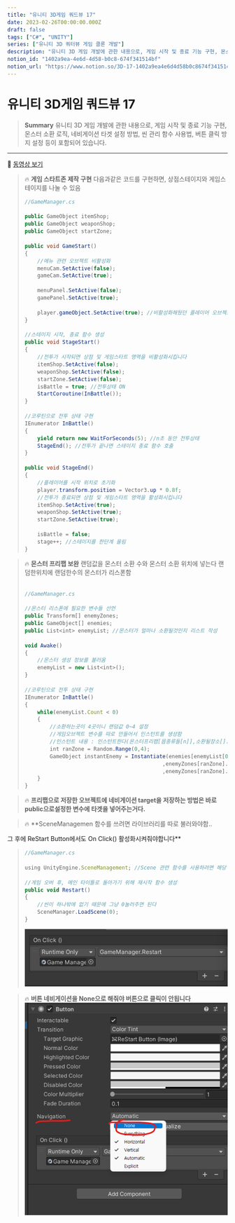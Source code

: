 ```yaml
---
title: "유니티 3D게임 쿼드뷰 17"
date: 2023-02-26T00:00:00.000Z
draft: false
tags: ["C#", "UNITY"]
series: ["유니티 3D 쿼터뷰 게임 클론 개발"]
description: "유니티 3D 게임 개발에 관한 내용으로, 게임 시작 및 종료 기능 구현, 몬스터 소환 로직, 네비게이션 타겟 설정 방법, 씬 관리 함수 사용법, 버튼 클릭 방지 설정 등이 포함되어 있습니다."
notion_id: "1402a9ea-4e6d-4d58-b0c8-674f341514bf"
notion_url: "https://www.notion.so/3D-17-1402a9ea4e6d4d58b0c8674f341514bf"
---
```


# 유니티 3D게임 쿼드뷰 17

> **Summary**
> 유니티 3D 게임 개발에 관한 내용으로, 게임 시작 및 종료 기능 구현, 몬스터 소환 로직, 네비게이션 타겟 설정 방법, 씬 관리 함수 사용법, 버튼 클릭 방지 설정 등이 포함되어 있습니다.

---

🎥 [동영상 보기](https://www.youtube.com/watch?v=9g4prUqF2oA&t=5s)

> 🔥 **게임 스타트존 제작 구현**
> 다음과같은 코드를 구현하면, 상점스테이지와 게임스테이지를 나눌 수 있음
>
> ```c#
> //GameManager.cs
>
> public GameObject itemShop;
> public GameObject weaponShop;
> public GameObject startZone;
>
> public void GameStart()
> {
>     //메뉴 관련 오브젝트 비활성화
>     menuCam.SetActive(false);
>     gameCam.SetActive(true);
>
>     menuPanel.SetActive(false);
>     gamePanel.SetActive(true);
>
>     player.gameObject.SetActive(true); //비활성화해뒀던 플레이어 오브젝트 활성화
> }
>
> //스테이지 시작, 종료 함수 생성
> public void StageStart()
> {
>     //전투가 시작되면 상점 및 게임스타트 영역을 비활성화시킵니다
>     itemShop.SetActive(false);
>     weaponShop.SetActive(false);
>     startZone.SetActive(false);
>     isBattle = true; //전투상태 ON
>     StartCoroutine(InBattle());
> }
>
> //코루틴으로 전투 상태 구현
> IEnumerator InBattle()
> {
>     yield return new WaitForSeconds(5); //n초 동안 전투상태
>     StageEnd(); //전투가 끝나면 스테이지 종료 함수 호출
> }
>
> public void StageEnd()
> {
>     //플레이어를 시작 위치로 초기화
>     player.transform.position = Vector3.up * 0.8f;
>     //전투가 종료되면 상점 및 게임스타트 영역을 활성화시킵니다
>     itemShop.SetActive(true);
>     weaponShop.SetActive(true);
>     startZone.SetActive(true);
>
>     isBattle = false;
>     stage++; //스테이지를 한단계 올림
> }
> ```
>
>

> 🔥 **몬스터 프리팹  보완**
> 랜덤값을 몬스터 소환 수와 몬스터 소환 위치에 넣는다 랜덤한위치에 랜덤한수의 몬스터가 리스폰함
>
> ```javascript
>
> //GameManager.cs
>
> //몬스터 리스폰에 필요한 변수들 선언
> public Transform[] enemyZones;
> public GameObject[] enemies;
> public List<int> enemyList; //몬스터가 얼마나 소환될것인지 리스트 작성
>
> void Awake() 
> {
>     //몬스터 생성 정보를 불러옴
>     enemyList = new List<int>();
> }
>
> //코루틴으로 전투 상태 구현
> IEnumerator InBattle()
> {
>     while(enemyList.Count < 0)
>     {
>         //소환하는곳이 4곳이니 랜덤값 0~4 설정
>         //게임오브젝트 변수를 따로 만들어서 인스턴트를 생성함
>         //인스턴트 내용 : 인스턴트한다(몬스터프리팹[몹종류들[n]],소환될장소[].위치,소환될장소[].회전값)
>         int ranZone = Random.Range(0,4);
>         GameObject instantEnemy = Instantiate(enemies[enemyList[0]]
>                                             ,enemyZones[ranZone].position
>                                             ,enemyZones[ranZone].rotation);
>     }
> }
> ```
>
>

> 🔥 **프리팹으로 저장한 오브젝트에 네비게이션 target을 저장하는 방법은 바로 public으로설정한 변수에 타겟을 넣어주는거다.**

> 🔥 **SceneManagemen 함수를 쓰려면 라이브러리를 따로 불러와야함..

그 후에 ReStart Button에서도 On Click() 활성화시켜줘야합니다**
> ```javascript
> //GameManager.cs
>
> using UnityEngine.SceneManagement; //Scene 관련 함수를 사용하려면 해당 라이브러리 활성화
>
> //게임 오버 후, 메인 타이틀로 돌아가기 위해 재시작 함수 생성
> public void Restart()
> {
>     //씬이 하나밖에 없기 때문에 그냥 0눌러주면 된다
>     SceneManager.LoadScene(0);
> }
> ```
>
> ![Image](image_86c8b2dd26ba.png)
>
>

> 🔥 **버튼 네비게이션을 None으로 해줘야 버튼으로 클릭이 안됩니다**
> ![Image](image_605223ecfc0f.png)
>
>

